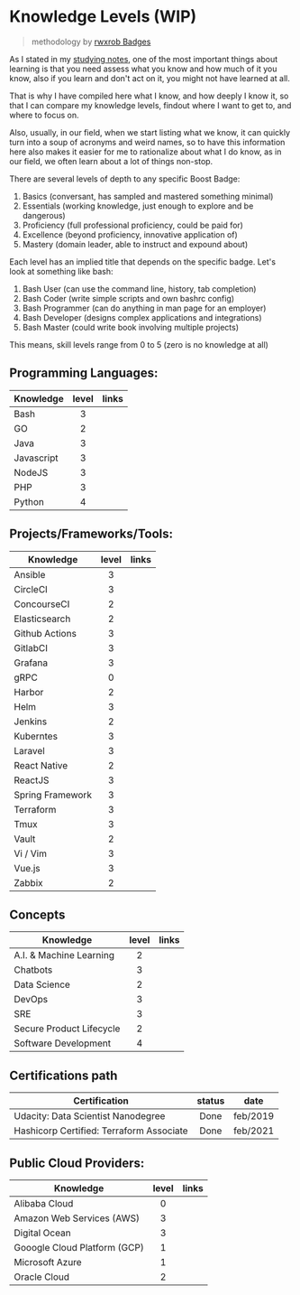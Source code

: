 # Knowledge Levels (WIP)
> methodology by [rwxrob Badges](https://github.com/rwxrob/zet/blob/main/20210924134227/README.md)

As I stated in my [studying notes](./notes/studying.md), one of the most important things about learning is that you need assess what you know and how much of it you know, also if you learn and don't act on it, you might not have learned at all.

That is why I have compiled here what I know, and how deeply I know it, so that I can compare my knowledge levels, findout where I want to get to, and where to focus on.

Also, usually, in our field, when we start listing what we know, it can quickly turn into a soup of acronyms and weird names, so to have this information here also makes it easier for me to rationalize about what I do know, as in our field, we often learn about a lot of things non-stop.

There are several levels of depth to any specific Boost Badge:

1. Basics (conversant, has sampled and mastered something minimal)
1. Essentials (working knowledge, just enough to explore and be dangerous)
1. Proficiency (full professional proficiency, could be paid for)
1. Excellence (beyond proficiency, innovative application of)
1. Mastery (domain leader, able to instruct and expound about)

Each level has an implied title that depends on the specific badge. Let's look at something like bash:

1. Bash User (can use the command line, history, tab completion)
1. Bash Coder (write simple scripts and own bashrc config)
1. Bash Programmer (can do anything in man page for an employer)
1. Bash Developer (designs complex applications and integrations)
1. Bash Master (could write book involving multiple projects)

This means, skill levels range from 0 to 5 (zero is no knowledge at all)

## Programming Languages:
| Knowledge  | level | links |
|------------|:-----:|-------|
| Bash       |   3   |       |
| GO         |   2   |       |
| Java       |   3   |       |
| Javascript |   3   |       |
| NodeJS     |   3   |       |
| PHP        |   3   |       |
| Python     |   4   |       |

## Projects/Frameworks/Tools:
| Knowledge        | level | links |
| ---------------- | :---: | ----- |
| Ansible          |   3   |       |
| CircleCI         |   3   |       |
| ConcourseCI      |   2   |       |
| Elasticsearch    |   2   |       |
| Github Actions   |   3   |       |
| GitlabCI         |   3   |       |
| Grafana          |   3   |       |
| gRPC             |   0   |       |
| Harbor           |   2   |       |
| Helm             |   3   |       |
| Jenkins          |   2   |       |
| Kuberntes        |   3   |       |
| Laravel          |   3   |       |
| React Native     |   2   |       |
| ReactJS          |   3   |       |
| Spring Framework |   3   |       |
| Terraform        |   3   |       |
| Tmux             |   3   |       |
| Vault            |   2   |       |
| Vi / Vim         |   3   |       |
| Vue.js           |   3   |       |
| Zabbix           |   2   |       |

## Concepts
| Knowledge                | level | links |
|--------------------------|:-----:|-------|
| A.I. & Machine Learning  |   2   |       |
| Chatbots                 |   3   |       |
| Data Science             |   2   |       |
| DevOps                   |   3   |       |
| SRE                      |   3   |       |
| Secure Product Lifecycle |   2   |       |
| Software Development     |   4   |       |

## Certifications path
| Certification                                   | status | date     |
| ----------------------------------------------- | :----: | -------- |
| Udacity: Data Scientist Nanodegree              |  Done  | feb/2019 |
| Hashicorp Certified: Terraform Associate        |  Done  | feb/2021 |

## Public Cloud Providers:
| Knowledge                    | level | links |
|------------------------------|:-----:|-------|
| Alibaba Cloud                |   0   |       |
| Amazon Web Services (AWS)    |   3   |       |
| Digital Ocean                |   3   |       |
| Gooogle Cloud Platform (GCP) |   1   |       |
| Microsoft Azure              |   1   |       |
| Oracle Cloud                 |   2   |       |

